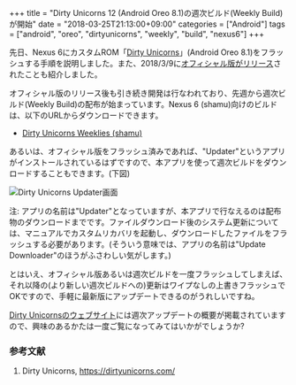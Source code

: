 +++
title = "Dirty Unicorns 12 (Android Oreo 8.1)の週次ビルド(Weekly Build)が開始"
date = "2018-03-25T21:13:00+09:00"
categories = ["Android"]
tags = ["android", "oreo", "dirtyunicorns", "weekly", "build", "nexus6"]
+++

先日、Nexus 6にカスタムROM「[Dirty Unicorns](https://dirtyunicorns.com/)」(Android Oreo 8.1)をフラッシュする手順を説明しました。また、2018/3/9に[オフィシャル版がリリース](/post/dirty-unicorns-12/)されたことも紹介しました。

オフィシャル版のリリース後も引き続き開発は行なわれており、先週から週次ビルド(Weekly Build)の配布が始まっています。Nexus 6 (shamu)向けのビルドは、以下のURLからダウンロードできます。

- [Dirty Unicorns Weeklies (shamu)](https://download.dirtyunicorns.com/?dir=shamu/Weeklies)

あるいは、オフィシャル版をフラッシュ済みであれば、"Updater"というアプリがインストールされているはずですので、本アプリを使って週次ビルドをダウンロードすることもできます。(下図)

![Dirty Unicorns Updater画面](/img/android/dirty-unicorns-updater-small.png)

注: アプリの名前は"Updater"となっていますが、本アプリで行なえるのは配布物のダウンロードまでです。ファイルダウンロード後のシステム更新については、マニュアルでカスタムリカバリを起動し、ダウンロードしたファイルをフラッシュする必要があります。(そういう意味では、アプリの名前は"Update Downloader"のほうがふさわしい気がします。)

とはいえ、オフィシャル版あるいは週次ビルドを一度フラッシュしてしまえば、それ以降の(より新しい週次ビルドへの)更新はワイプなしの上書きフラッシュでOKですので、手軽に最新版にアップデートできるのがうれしいですね。

[Dirty Unicornsのウェブサイト](https://dirtyunicorns.com/)には週次アップデートの概要が掲載されていますので、興味のあるかたは一度ご覧になってみてはいかがでしょうか?

### 参考文献
1. Dirty Unicorns, https://dirtyunicorns.com/
